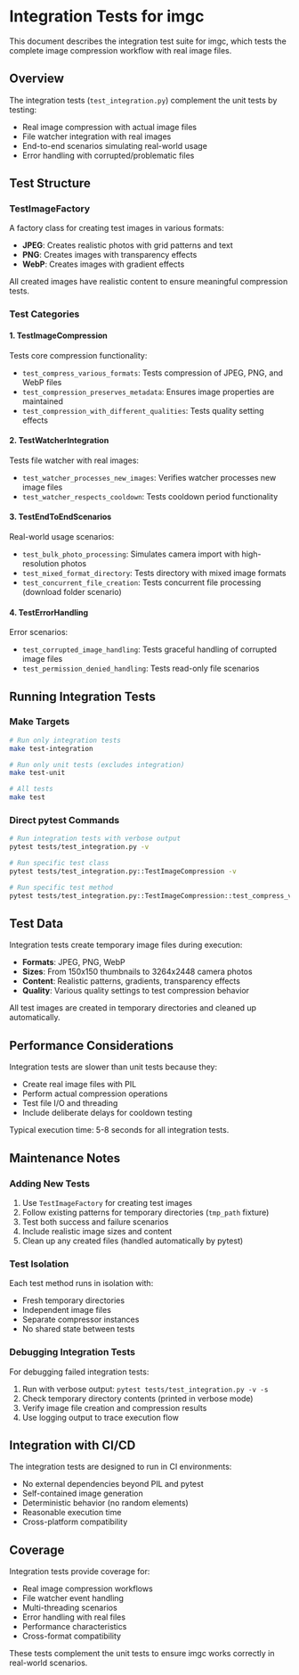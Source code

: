 # Integration Tests for imgc

This document describes the integration test suite for imgc, which tests the complete image compression workflow with real image files.

## Overview

The integration tests (`test_integration.py`) complement the unit tests by testing:

- Real image compression with actual image files
- File watcher integration with real images
- End-to-end scenarios simulating real-world usage
- Error handling with corrupted/problematic files

## Test Structure

### TestImageFactory
A factory class for creating test images in various formats:

- **JPEG**: Creates realistic photos with grid patterns and text
- **PNG**: Creates images with transparency effects
- **WebP**: Creates images with gradient effects

All created images have realistic content to ensure meaningful compression tests.

### Test Categories

#### 1. TestImageCompression
Tests core compression functionality:

- `test_compress_various_formats`: Tests compression of JPEG, PNG, and WebP files
- `test_compression_preserves_metadata`: Ensures image properties are maintained
- `test_compression_with_different_qualities`: Tests quality setting effects

#### 2. TestWatcherIntegration
Tests file watcher with real images:

- `test_watcher_processes_new_images`: Verifies watcher processes new image files
- `test_watcher_respects_cooldown`: Tests cooldown period functionality

#### 3. TestEndToEndScenarios
Real-world usage scenarios:

- `test_bulk_photo_processing`: Simulates camera import with high-resolution photos
- `test_mixed_format_directory`: Tests directory with mixed image formats
- `test_concurrent_file_creation`: Tests concurrent file processing (download folder scenario)

#### 4. TestErrorHandling
Error scenarios:

- `test_corrupted_image_handling`: Tests graceful handling of corrupted image files
- `test_permission_denied_handling`: Tests read-only file scenarios

## Running Integration Tests

### Make Targets

```bash
# Run only integration tests
make test-integration

# Run only unit tests (excludes integration)
make test-unit

# All tests
make test
```

### Direct pytest Commands

```bash
# Run integration tests with verbose output
pytest tests/test_integration.py -v

# Run specific test class
pytest tests/test_integration.py::TestImageCompression -v

# Run specific test method
pytest tests/test_integration.py::TestImageCompression::test_compress_various_formats -v
```

## Test Data

Integration tests create temporary image files during execution:

- **Formats**: JPEG, PNG, WebP
- **Sizes**: From 150x150 thumbnails to 3264x2448 camera photos
- **Content**: Realistic patterns, gradients, transparency effects
- **Quality**: Various quality settings to test compression behavior

All test images are created in temporary directories and cleaned up automatically.

## Performance Considerations

Integration tests are slower than unit tests because they:

- Create real image files with PIL
- Perform actual compression operations
- Test file I/O and threading
- Include deliberate delays for cooldown testing

Typical execution time: 5-8 seconds for all integration tests.

## Maintenance Notes

### Adding New Tests

1. Use `TestImageFactory` for creating test images
2. Follow existing patterns for temporary directories (`tmp_path` fixture)
3. Test both success and failure scenarios
4. Include realistic image sizes and content
5. Clean up any created files (handled automatically by pytest)

### Test Isolation

Each test method runs in isolation with:

- Fresh temporary directories
- Independent image files
- Separate compressor instances
- No shared state between tests

### Debugging Integration Tests

For debugging failed integration tests:

1. Run with verbose output: `pytest tests/test_integration.py -v -s`
2. Check temporary directory contents (printed in verbose mode)
3. Verify image file creation and compression results
4. Use logging output to trace execution flow

## Integration with CI/CD

The integration tests are designed to run in CI environments:

- No external dependencies beyond PIL and pytest
- Self-contained image generation
- Deterministic behavior (no random elements)
- Reasonable execution time
- Cross-platform compatibility

## Coverage

Integration tests provide coverage for:

- Real image compression workflows
- File watcher event handling
- Multi-threading scenarios
- Error handling with real files
- Performance characteristics
- Cross-format compatibility

These tests complement the unit tests to ensure imgc works correctly in real-world scenarios.
